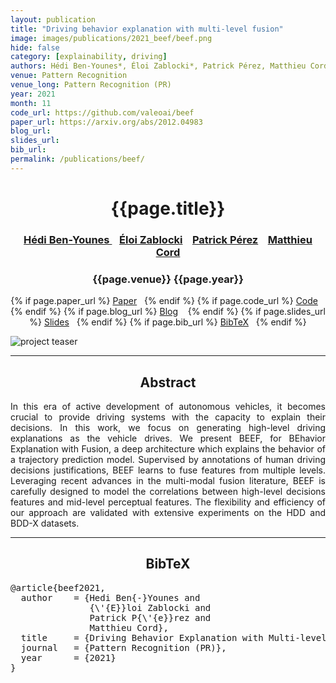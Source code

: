 ```yaml
---
layout: publication
title: "Driving behavior explanation with multi-level fusion" 
image: images/publications/2021_beef/beef.png
hide: false
category: [explainability, driving]
authors: Hédi Ben-Younes*, Éloi Zablocki*, Patrick Pérez, Matthieu Cord
venue: Pattern Recognition
venue_long: Pattern Recognition (PR)
year: 2021
month: 11
code_url: https://github.com/valeoai/beef
paper_url: https://arxiv.org/abs/2012.04983
blog_url: 
slides_url: 
bib_url: 
permalink: /publications/beef/
---
```


<h1 align="center"> {{page.title}} </h1>
<!-- Simple call of authors -->
<!-- <h3 align="center"> {{page.authors}} </h3> -->
<!-- Alternatively you can add links to author pages -->
<h3 align="center"> <a href="https://scholar.google.fr/citations?user=IFLcfvUAAAAJ&hl=fr&oi=ao">Hédi Ben-Younes </a> &nbsp;&nbsp; <a href="https://scholar.google.fr/citations?user=dOkbUmEAAAAJ&hl=fr&oi=ao">Éloi Zablocki</a> &nbsp;&nbsp; <a href="https://ptrckprz.github.io/">Patrick Pérez</a> &nbsp;&nbsp; <a href="http://webia.lip6.fr/~cord/">Matthieu Cord</a></h3>


<h3 align="center"> {{page.venue}} {{page.year}} </h3>

<div align="center">
  <p>
    {% if page.paper_url %}
    <a href="{{ page.paper_url }}"><i class="far fa-file-pdf"></i> Paper</a>&nbsp;&nbsp;
    {% endif %}
    {% if page.code_url %}
    <a href="{{ page.code_url }}"><i class="fab fa-github"></i> Code</a> &nbsp;&nbsp;
    {% endif %}
    {% if page.blog_url %}
    <a href="{{ page.blog_url }}"><i class="fab fa-blogger"></i> Blog</a> &nbsp;&nbsp;
    {% endif %}
    {% if page.slides_url %}
    <a href="{{ page.slides_url }}"><i class="far fa-file-pdf"></i> Slides</a>&nbsp;&nbsp;
    {% endif %}
    {% if page.bib_url %}
    <a href="{{ page.bib_url}}"><i class="far fa-file-alt"></i> BibTeX</a>&nbsp;&nbsp;
    {% endif %}
  </p>
</div>


<div class="publication-teaser">
    <img src="../../{{ page.image }}" alt="project teaser"/>
</div>


<hr>

<h2  align="center"> Abstract</h2>

<p align="justify">In this era of active development of autonomous vehicles, it becomes crucial to provide driving systems with the capacity to explain their decisions. In this work, we focus on generating high-level driving explanations as the vehicle drives. We present BEEF, for BEhavior Explanation with Fusion, a deep architecture which explains the behavior of a trajectory prediction model. Supervised by annotations of human driving decisions justifications, BEEF learns to fuse features from multiple levels. Leveraging recent advances in the multi-modal fusion literature, BEEF is carefully designed to model the correlations between high-level decisions features and mid-level perceptual features. The flexibility and efficiency of our approach are validated with extensive experiments on the HDD and BDD-X datasets.</p>

<hr>



<h2  align="center">BibTeX</h2>
<left>
  <pre class="bibtex-box">
@article{beef2021,
  author    = {Hedi Ben{-}Younes and
               {\'{E}}loi Zablocki and
               Patrick P{\'{e}}rez and
               Matthieu Cord},
  title     = {Driving Behavior Explanation with Multi-level Fusion},
  journal   = {Pattern Recognition (PR)},
  year      = {2021}
}</pre>
</left>

<br>
